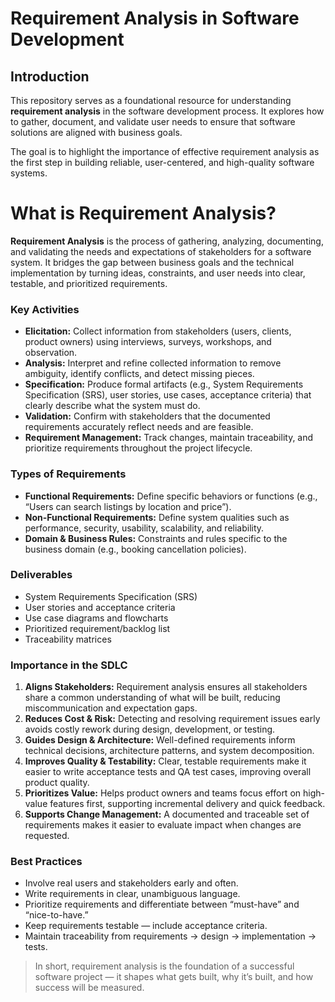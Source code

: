 # Requirement Analysis in Software Development

## Introduction
This repository serves as a foundational resource for understanding **requirement analysis** in the software development process. It explores how to gather, document, and validate user needs to ensure that software solutions are aligned with business goals.  

The goal is to highlight the importance of effective requirement analysis as the first step in building reliable, user-centered, and high-quality software systems.

# What is Requirement Analysis?

**Requirement Analysis** is the process of gathering, analyzing, documenting, and validating the needs and expectations of stakeholders for a software system. It bridges the gap between business goals and the technical implementation by turning ideas, constraints, and user needs into clear, testable, and prioritized requirements.

### Key Activities
- **Elicitation:** Collect information from stakeholders (users, clients, product owners) using interviews, surveys, workshops, and observation.
- **Analysis:** Interpret and refine collected information to remove ambiguity, identify conflicts, and detect missing pieces.
- **Specification:** Produce formal artifacts (e.g., System Requirements Specification (SRS), user stories, use cases, acceptance criteria) that clearly describe what the system must do.
- **Validation:** Confirm with stakeholders that the documented requirements accurately reflect needs and are feasible.
- **Requirement Management:** Track changes, maintain traceability, and prioritize requirements throughout the project lifecycle.

### Types of Requirements
- **Functional Requirements:** Define specific behaviors or functions (e.g., “Users can search listings by location and price”).
- **Non-Functional Requirements:** Define system qualities such as performance, security, usability, scalability, and reliability.
- **Domain & Business Rules:** Constraints and rules specific to the business domain (e.g., booking cancellation policies).

### Deliverables
- System Requirements Specification (SRS)
- User stories and acceptance criteria
- Use case diagrams and flowcharts
- Prioritized requirement/backlog list
- Traceability matrices

### Importance in the SDLC
1. **Aligns Stakeholders:** Requirement analysis ensures all stakeholders share a common understanding of what will be built, reducing miscommunication and expectation gaps.
2. **Reduces Cost & Risk:** Detecting and resolving requirement issues early avoids costly rework during design, development, or testing.
3. **Guides Design & Architecture:** Well-defined requirements inform technical decisions, architecture patterns, and system decomposition.
4. **Improves Quality & Testability:** Clear, testable requirements make it easier to write acceptance tests and QA test cases, improving overall product quality.
5. **Prioritizes Value:** Helps product owners and teams focus effort on high-value features first, supporting incremental delivery and quick feedback.
6. **Supports Change Management:** A documented and traceable set of requirements makes it easier to evaluate impact when changes are requested.

### Best Practices
- Involve real users and stakeholders early and often.
- Write requirements in clear, unambiguous language.
- Prioritize requirements and differentiate between “must-have” and “nice-to-have.”
- Keep requirements testable — include acceptance criteria.
- Maintain traceability from requirements → design → implementation → tests.

> In short, requirement analysis is the foundation of a successful software project — it shapes what gets built, why it’s built, and how success will be measured.

